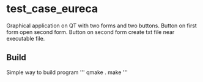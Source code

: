 # test_case_eureca

Graphical application on QT with two forms and two buttons.
Button on first form open second form.
Button on second form create txt file near executable file.

## Build
Simple way to build program
'''
qmake .
make
'''